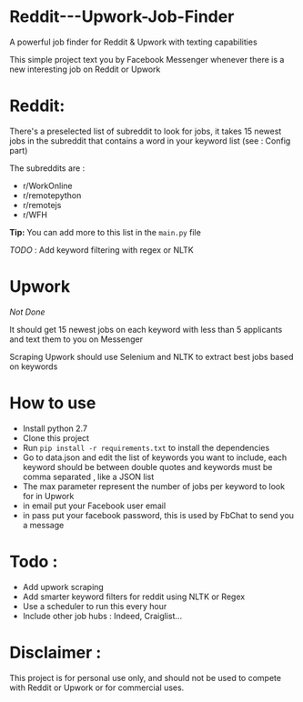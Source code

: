 # Reddit---Upwork-Job-Finder
A powerful job finder for Reddit &amp; Upwork with texting capabilities

This simple project text you by Facebook Messenger whenever there is a new interesting job on Reddit or Upwork

# Reddit:
There's a preselected list of subreddit to look for jobs, it takes 15 newest jobs in the subreddit that contains a word in your keyword list (see : Config part)

The subreddits are : 
- r/WorkOnline
- r/remotepython
- r/remotejs
- r/WFH

**Tip:** You can add more to this list in the `main.py` file

*TODO* : Add keyword filtering with regex or NLTK

# Upwork
*Not Done*

It should get 15 newest jobs on each keyword with less than 5 applicants and text them to you on Messenger

Scraping Upwork should use Selenium and NLTK to extract best jobs based on keywords

# How to use

- Install python 2.7
- Clone this project
- Run `pip install -r requirements.txt` to install the dependencies
- Go to data.json and edit the list of keywords you want to include, each keyword should be between double quotes and keywords must be comma separated , like a JSON list
- The max parameter represent the number of jobs per keyword to look for in Upwork
- in email put your Facebook user email
- in pass put your facebook password, this is used by FbChat to send you a message

# Todo :

- Add upwork scraping
- Add smarter keyword filters for reddit using NLTK or Regex
- Use a scheduler to run this every hour
- Include other job hubs : Indeed, Craiglist...


# Disclaimer : 

This project is for personal use only, and should not be used to compete with Reddit or Upwork or for commercial uses.
